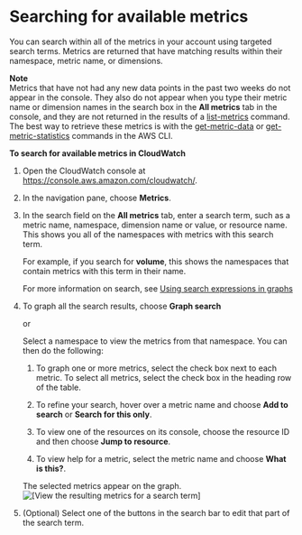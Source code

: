 # Searching for available metrics<a name="finding_metrics_with_cloudwatch"></a>

You can search within all of the metrics in your account using targeted search terms\. Metrics are returned that have matching results within their namespace, metric name, or dimensions\.

**Note**  
Metrics that have not had any new data points in the past two weeks do not appear in the console\. They also do not appear when you type their metric name or dimension names in the search box in the **All metrics** tab in the console, and they are not returned in the results of a [list\-metrics](https://docs.aws.amazon.com/cli/latest/reference/cloudwatch/list-metrics.html) command\. The best way to retrieve these metrics is with the [get\-metric\-data](https://docs.aws.amazon.com/cli/latest/reference/cloudwatch/get-metric-data.html) or [get\-metric\-statistics](https://docs.aws.amazon.com/cli/latest/reference/cloudwatch/get-metric-statistics.html) commands in the AWS CLI\.

**To search for available metrics in CloudWatch**

1. Open the CloudWatch console at [https://console\.aws\.amazon\.com/cloudwatch/](https://console.aws.amazon.com/cloudwatch/)\.

1. In the navigation pane, choose **Metrics**\.

1. In the search field on the **All metrics** tab, enter a search term, such as a metric name, namespace, dimension name or value, or resource name\. This shows you all of the namespaces with metrics with this search term\.

   For example, if you search for **volume**, this shows the namespaces that contain metrics with this term in their name\.

   For more information on search, see [Using search expressions in graphs](using-search-expressions.md)

1. To graph all the search results, choose **Graph search**

   or

   Select a namespace to view the metrics from that namespace\. You can then do the following:

   1. To graph one or more metrics, select the check box next to each metric\. To select all metrics, select the check box in the heading row of the table\.

   1. To refine your search, hover over a metric name and choose **Add to search** or **Search for this only**\.

   1. To view one of the resources on its console, choose the resource ID and then choose **Jump to resource**\.

   1. To view help for a metric, select the metric name and choose **What is this?**\.

   The selected metrics appear on the graph\.  
![\[View the resulting metrics for a search term\]](http://docs.aws.amazon.com/AmazonCloudWatch/latest/monitoring/images/metrics_search_results.png)

1. \(Optional\) Select one of the buttons in the search bar to edit that part of the search term\.